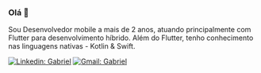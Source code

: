 ### Olá 👋

Sou Desenvolvedor mobile a mais de 2 anos, atuando principalmente com Flutter para desenvolvimento híbrido. Além do Flutter, tenho conhecimento nas linguagens nativas - Kotlin & Swift. 

[![Linkedin: Gabriel](https://img.shields.io/badge/LinkedIn-0077B5?style=for-the-badge&logo=linkedin&logoColor=white)](https://www.linkedin.com/in/gabriel-bto/) [![Gmail: Gabriel](https://img.shields.io/badge/Gmail-D14836?style=for-the-badge&logo=gmail&logoColor=white)](mailto:gabrielfelipe3123@gmail.com)
